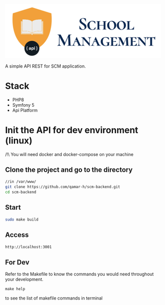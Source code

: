 ![Homepage view](./public/logo_api.jpg)

A simple API REST for SCM application.

# Stack

- PHP8
- Symfony 5
- Api Platform

# Init the API for dev environment (linux)

/!\ You will need docker and docker-compose on your machine

## Clone the project and go to the directory
```bash
//in /var/www/ 
git clone https://github.com/qamar-h/scm-backend.git
cd scm-backend
```

## Start
```bash
sudo make build 
```

## Access
```bash
http://localhost:3001
```

## For Dev
 Refer to the Makefile to know the commands you would need throughout your development.

 ``` 
make help
``` 
to see the list of makefile commands in terminal 



